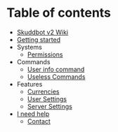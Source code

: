 # Table of contents

* [Skuddbot v2 Wiki](README.md)
* [Getting started](getting-started.md)
* Systems
    * [Permissions](Systems/permissions.md)
* Commands
    * [User info command](Commands/user-info-command.md)
    * [Useless Commands](Commands/useless-commands.md)
* Features
    * [Currencies](Features/currencies.md)
    * [User Settings](Features/user-settings.md)
    * [Server Settings](Features/server-settings.md)
* [I need help](Help/i-need-help.md)
  * [Contact](Help/contact.md)

